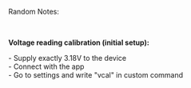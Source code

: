 <p>Random Notes:</p>
<p>&nbsp;</p>
<p><strong>Voltage reading calibration (initial setup):</strong></p>
<p>- Supply exactly 3.18V to the device<br />- Connect with the app <br />- Go to settings and write "vcal" in custom command</p>
